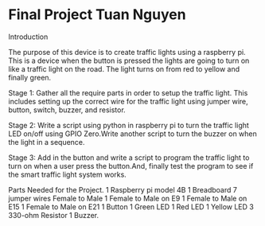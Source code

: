 # Final Project Tuan Nguyen
  Introduction
  
  The purpose of this device is to create traffic lights using a raspberry pi. This is a device when the button is pressed the lights are going to turn on like a traffic light on the road. The light turns on from red to yellow and finally green. 

Stage 1: Gather all the require parts in order to setup the traffic light. This  includes setting up the correct wire for the traffic light using jumper wire, button, switch, buzzer, and resistor. 

Stage 2: Write a script using python in raspberry pi to turn the traffic light LED  on/off using GPIO Zero.Write another script to turn the buzzer on when the light in a sequence.

Stage 3: Add in the button and write a script to program the traffic light to turn on when a user press the button.And, finally test the program to see if the smart traffic light system works. 


Parts Needed for the Project.
1 Raspberry pi model 4B
1 Breadboard
7 jumper wires Female to Male 
1 Female to Male on E9
1 Female to Male on E15
1 Female to Male on E21
1 Button
1 Green LED
1 Red LED
1 Yellow LED
3 330-ohm Resistor
1 Buzzer.
